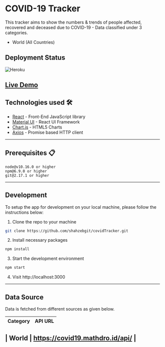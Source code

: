 
# COVID-19 Tracker

This tracker aims to show the numbers & trends of people affected, recovered and deceased due to COVID-19 - Data classified under 3 categories.

<!--* India (All States/UTs)-->
* World (All Countries)

## Deployment Status

![Heroku](http://heroku-badge.herokuapp.com/?app=heroku-badge&root=projects.html)

[Live Demo](https://covid-stats-live.herokuapp.com/)
---

## Technologies used 🛠️

- [React](https://es.reactjs.org/) - Front-End JavaScript library
- [Material UI](https://material-ui.com/) - React UI Framework
- [Chart.js](https://www.chartjs.org/) - HTML5 Charts
- [Axios](https://github.com/axios/axios) - Promise based HTTP client
---

## Prerequisites 📋

```
node@v10.16.0 or higher
npm@6.9.0 or higher
git@2.17.1 or higher
```
---

## Development

To setup the app for development on your local machine, please follow the instructions below:

1. Clone the repo to your machine

```bash
git clone https://github.com/shahzebgit/covidTracker.git
```

2. Install necessary packages

```bash
npm install
```

3. Start the development environment

```bash
npm start
```

4. Visit http://localhost:3000
---

## Data Source

Data is fetched from different sources as given below.

| Category   | API URL                                                             |
| -----------| ------------------------------------------------------------------- |

<!--| India      | https://api.covid19india.org/                                      |-->
| World      | https://covid19.mathdro.id/api/                                     |
---
